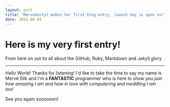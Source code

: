 ```yaml
---
layout: post
title: "Mervodactyl makes her first blog entry, launch day is upon us!"
date: 2015-06-01
---
```


Here is my very first entry!
============================
From here on out its all about the GitHub, Ruby, Markdown and Jekyll glory
____________________________________________________________________

Hello World! Thanks for listening! I'd like to take the time to say my name is Mervé Silk and I'm a **FANTASTIC** programmer who is here *to show you just how amazing I am and how in love with computering and meddling I am too!*

See you again soooooon!
